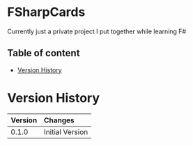 FSharpCards
======================

Currently just a private project I put together while learning F#

## Table of content

- [Version History](#version-history)

# Version History

| Version | Changes                             |
| :------ | :---------------------------------- |
| 0.1.0   | Initial Version                     |